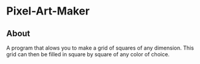 # Pixel-Art-Maker

<h2>About</h2>

<p>A program that alows you to make a grid of squares of any dimension. This grid can then be filled in square by square of any color of choice.</p>
